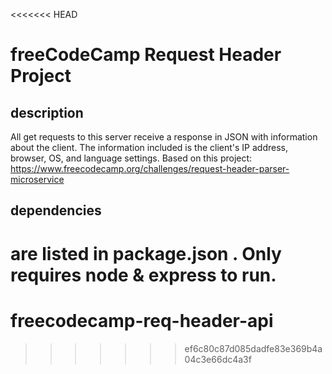 <<<<<<< HEAD
# freeCodeCamp Request Header Project #

## description ##
All get requests to this server receive a response in JSON with information about the client. The information included is the client's IP address, browser, OS, and language settings. Based on this project: https://www.freecodecamp.org/challenges/request-header-parser-microservice



## dependencies ##
are listed in package.json . Only requires node & express to run.
=======
# freecodecamp-req-header-api
>>>>>>> ef6c80c87d085dadfe83e369b4a04c3e66dc4a3f
